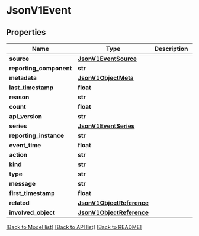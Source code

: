 # JsonV1Event


## Properties
Name | Type | Description | Notes
------------ | ------------- | ------------- | -------------
**source** | [**JsonV1EventSource**](JsonV1EventSource.md) |  | [optional] 
**reporting_component** | **str** |  | [optional] 
**metadata** | [**JsonV1ObjectMeta**](JsonV1ObjectMeta.md) |  | [optional] 
**last_timestamp** | **float** |  | [optional] 
**reason** | **str** |  | [optional] 
**count** | **float** |  | [optional] 
**api_version** | **str** |  | [optional] 
**series** | [**JsonV1EventSeries**](JsonV1EventSeries.md) |  | [optional] 
**reporting_instance** | **str** |  | [optional] 
**event_time** | **float** |  | [optional] 
**action** | **str** |  | [optional] 
**kind** | **str** |  | [optional] 
**type** | **str** |  | [optional] 
**message** | **str** |  | [optional] 
**first_timestamp** | **float** |  | [optional] 
**related** | [**JsonV1ObjectReference**](JsonV1ObjectReference.md) |  | [optional] 
**involved_object** | [**JsonV1ObjectReference**](JsonV1ObjectReference.md) |  | [optional] 

[[Back to Model list]](../README.md#documentation-for-models) [[Back to API list]](../README.md#documentation-for-api-endpoints) [[Back to README]](../README.md)


